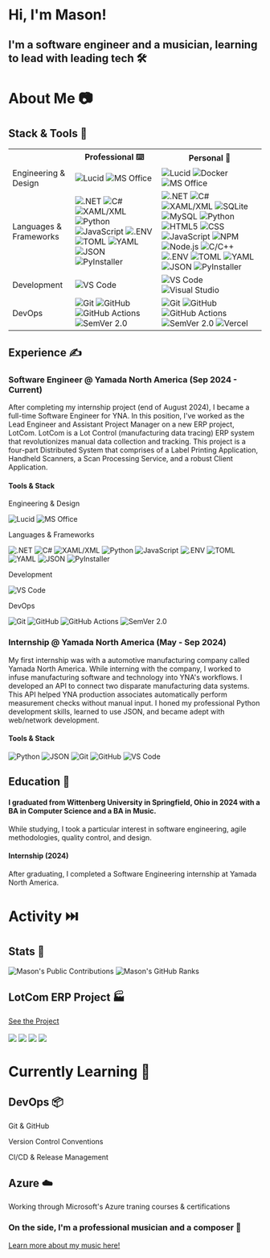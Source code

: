 <div align=left>
   <h1>Hi, I'm Mason!</h1>
   <h2>I'm a software engineer and a musician, learning to lead with leading tech 🛠️</h2>
</div>

<div align=left>
   <h1>About Me 📷</h1>
   <h2>Stack & Tools 🧰</h2>
   <table>
      <tr>
         <th></th>
         <th>Professional ⌨️</th>
         <th>Personal 🏡</th>   
      </tr>
      <tr>
         <td>Engineering & Design</td>
         <td>
            <img src="https://img.shields.io/badge/Lucid-%23282C33?style=for-the-badge&logo=lucid&logoColor=%23FFFFFF" alt="Lucid"/>
            <img src="https://img.shields.io/badge/MS%20Office-007ACC?style=for-the-badge&logoColor=%23FFFFFF" alt="MS Office"/>
         </td>
         <td>
            <img src="https://img.shields.io/badge/Lucid-%23282C33?style=for-the-badge&logo=lucid&logoColor=%23FFFFFF" alt="Lucid"/>
            <img src="https://img.shields.io/badge/Docker-%232496ED?style=for-the-badge&logo=docker&logoColor=%23FFFFFF" alt="Docker"/>
            <img src="https://img.shields.io/badge/MS%20Office-007ACC?style=for-the-badge&logoColor=%23FFFFFF" alt="MS Office"/>
         </td>
      </tr>
      <tr>
         <td>Languages & Frameworks</td>
         <td>
            <img src="https://img.shields.io/badge/.NET-%23512BD4?style=for-the-badge&logo=dotnet&logoColor=%23FFFFFF" alt=".NET"/>
            <img src="https://img.shields.io/badge/C%23-%23512BD4?style=for-the-badge&logo=C%2B%2B&logoColor=%23FFFFFF" alt="C#"/>
            <img src="https://img.shields.io/badge/XAML%2FXML-%23005FAD?style=for-the-badge&logo=xml&logoColor=%23FFFFFF" alt="XAML/XML"/>
            <img src="https://img.shields.io/badge/Python-%233776AB?style=for-the-badge&logo=python&logoColor=%23FFFFFF" alt="Python"/>
            <img src="https://img.shields.io/badge/JavaScript-%23F7DF1E?style=for-the-badge&logo=javascript&logoColor=%23FFFFFF" alt="JavaScript"/>
            <img src="https://img.shields.io/badge/.ENV-%23ECD53F?style=for-the-badge&logo=dotenv&logoColor=%23FFFFFF" alt=".ENV"/>
            <img src="https://img.shields.io/badge/TOML-%239C4121?style=for-the-badge&logo=toml&logoColor=%23FFFFFF" alt="TOML"/>
            <img src="https://img.shields.io/badge/YAML-%23CB171E?style=for-the-badge&logo=yaml&logoColor=%23FFFFFF" alt="YAML"/>
            <img src="https://img.shields.io/badge/JSON-%23000000?style=for-the-badge&logo=json&logoColor=%23FFFFFF" alt="JSON"/>
            <img src="https://img.shields.io/badge/PyInstaller-%23ECD53F?style=for-the-badge&logoColor=%23FFFFFF" alt="PyInstaller"/>
         </td>
         <td>
            <img src="https://img.shields.io/badge/.NET-%23512BD4?style=for-the-badge&logo=dotnet&logoColor=%23FFFFFF" alt=".NET"/>
            <img src="https://img.shields.io/badge/C%23-%23512BD4?style=for-the-badge&logo=C%2B%2B&logoColor=%23FFFFFF" alt="C#"/>
            <img src="https://img.shields.io/badge/XAML%2FXML-%23005FAD?style=for-the-badge&logo=xml&logoColor=%23FFFFFF" alt="XAML/XML"/>
            <img src="https://img.shields.io/badge/SQLite-%23003B57?style=for-the-badge&logo=sqlite&logoColor=%23FFFFFF" alt="SQLite"/>
            <img src="https://img.shields.io/badge/MySQL-%234479A1?style=for-the-badge&logo=mysql&logoColor=%23FFFFFF" alt="MySQL"/>
            <img src="https://img.shields.io/badge/Python-%233776AB?style=for-the-badge&logo=python&logoColor=%23FFFFFF" alt="Python"/>
            <img src="https://img.shields.io/badge/HTML5-%23E34F26?style=for-the-badge&logo=html5&logoColor=%23FFFFFF" alt="HTML5"/>
            <img src="https://img.shields.io/badge/CSS-%23663399?style=for-the-badge&logo=css&logoColor=%23FFFFFF" alt="CSS"/>
            <img src="https://img.shields.io/badge/JavaScript-%23F7DF1E?style=for-the-badge&logo=javascript&logoColor=%23FFFFFF" alt="JavaScript"/>
            <img src="https://img.shields.io/badge/npm-%23CB3837?style=for-the-badge&logo=npm&logoColor=%23FFFFFF" alt="NPM"/>
            <img src="https://img.shields.io/badge/Node.js-%235FA04E?style=for-the-badge&logo=node.js&logoColor=%23FFFFFF" alt="Node.js"/>
            <img src="https://img.shields.io/badge/C%2FC%2B%2B-%2300599C?style=for-the-badge&logo=c%2B%2B&logoColor=%23FFFFFF" alt="C/C++"/>
            <img src="https://img.shields.io/badge/.ENV-%23ECD53F?style=for-the-badge&logo=dotenv&logoColor=%23FFFFFF" alt=".ENV"/>
            <img src="https://img.shields.io/badge/TOML-%239C4121?style=for-the-badge&logo=toml&logoColor=%23FFFFFF" alt="TOML"/>
            <img src="https://img.shields.io/badge/YAML-%23CB171E?style=for-the-badge&logo=yaml&logoColor=%23FFFFFF" alt="YAML"/>
            <img src="https://img.shields.io/badge/JSON-%23000000?style=for-the-badge&logo=json&logoColor=%23FFFFFF" alt="JSON"/>
            <img src="https://img.shields.io/badge/PyInstaller-%23ECD53F?style=for-the-badge&logoColor=%23FFFFFF" alt="PyInstaller"/>
         </td>
      </tr>
      <tr>
         <td>Development</td>
         <td>
            <img src="https://img.shields.io/badge/VS%20Code-007ACC?style=for-the-badge&logoColor=%23FFFFFF" alt="VS Code">
         </td>
         <td>
            <img src="https://img.shields.io/badge/VS%20Code-007ACC?style=for-the-badge&logoColor=%23FFFFFF" alt="VS Code">
            <img src="https://img.shields.io/badge/Visual%20Studio-%23512BD4?style=for-the-badge&logoColor=%23FFFFFF" alt="Visual Studio">
         </td>
      </tr>
      <tr>
         <td>DevOps</td>
         <td>
            <img src="https://img.shields.io/badge/Git-%23F05032?style=for-the-badge&logo=git&logoColor=%23FFFFFF" alt="Git"/>
            <img src="https://img.shields.io/badge/GitHub-%23181717?style=for-the-badge&logo=github&logoColor=%23FFFFFF" alt="GitHub"/>
            <img src="https://img.shields.io/badge/GitHub%20Actions-%232088FF?style=for-the-badge&logo=github-actions&logoColor=%23FFFFFF" alt="GitHub Actions"/>
            <img src="https://img.shields.io/badge/SemVer%202.0-%233F4551?style=for-the-badge&logo=semver&logoColor=%23FFFFFF" alt="SemVer 2.0"/>
         </td>
         <td>
            <img src="https://img.shields.io/badge/Git-%23F05032?style=for-the-badge&logo=git&logoColor=%23FFFFFF" alt="Git"/>
            <img src="https://img.shields.io/badge/GitHub-%23181717?style=for-the-badge&logo=github&logoColor=%23FFFFFF" alt="GitHub"/>
            <img src="https://img.shields.io/badge/GitHub%20Actions-%232088FF?style=for-the-badge&logo=github-actions&logoColor=%23FFFFFF" alt="GitHub Actions"/>
            <img src="https://img.shields.io/badge/SemVer%202.0-%233F4551?style=for-the-badge&logo=semver&logoColor=%23FFFFFF" alt="SemVer 2.0"/>
            <img src="https://img.shields.io/badge/Vercel-%23000000?style=for-the-badge&logo=vercel&logoColor=%23FFFFFF" alt="Vercel"/>
         </td>
      </tr>
      </tr>
   </table>
   <h2>Experience ✍️</h2>
   <h3>Software Engineer @ Yamada North America (Sep 2024 - Current)</h3>
   <p>
      After completing my internship project (end of August 2024), I became a full-time Software Engineer for YNA.
      In this position, I've worked as the Lead Engineer and Assistant Project Manager on a new ERP project, LotCom.
      LotCom is a Lot Control (manufacturing data tracing) ERP system that revolutionizes manual data collection and tracking.
      This project is a four-part Distributed System that comprises of a Label Printing Application, Handheld Scanners, a Scan Processing Service, and a robust Client Application. 
   </p>
   <h4>Tools & Stack</h4>
   <p>Engineering & Design</p>
   <img src="https://img.shields.io/badge/Lucid-%23282C33?style=for-the-badge&logo=lucid&logoColor=%23FFFFFF" alt="Lucid"/>
   <img src="https://img.shields.io/badge/MS%20Office-007ACC?style=for-the-badge&logoColor=%23FFFFFF" alt="MS Office"/>
   <p>Languages & Frameworks</p>
   <img src="https://img.shields.io/badge/.NET-%23512BD4?style=for-the-badge&logo=dotnet&logoColor=%23FFFFFF" alt=".NET"/>
   <img src="https://img.shields.io/badge/C%23-%23512BD4?style=for-the-badge&logo=C%2B%2B&logoColor=%23FFFFFF" alt="C#"/>
   <img src="https://img.shields.io/badge/XAML%2FXML-%23005FAD?style=for-the-badge&logo=xml&logoColor=%23FFFFFF" alt="XAML/XML"/>
   <img src="https://img.shields.io/badge/Python-%233776AB?style=for-the-badge&logo=python&logoColor=%23FFFFFF" alt="Python"/>
   <img src="https://img.shields.io/badge/JavaScript-%23F7DF1E?style=for-the-badge&logo=javascript&logoColor=%23FFFFFF" alt="JavaScript"/>
   <img src="https://img.shields.io/badge/.ENV-%23ECD53F?style=for-the-badge&logo=dotenv&logoColor=%23FFFFFF" alt=".ENV"/>
   <img src="https://img.shields.io/badge/TOML-%239C4121?style=for-the-badge&logo=toml&logoColor=%23FFFFFF" alt="TOML"/>
   <img src="https://img.shields.io/badge/YAML-%23CB171E?style=for-the-badge&logo=yaml&logoColor=%23FFFFFF" alt="YAML"/>
   <img src="https://img.shields.io/badge/JSON-%23000000?style=for-the-badge&logo=json&logoColor=%23FFFFFF" alt="JSON"/>
   <img src="https://img.shields.io/badge/PyInstaller-%23ECD53F?style=for-the-badge&logoColor=%23FFFFFF" alt="PyInstaller"/>
   <p>Development</p>
   <img src="https://img.shields.io/badge/VS%20Code-007ACC?style=for-the-badge&logoColor=%23FFFFFF" alt="VS Code">
   <p>DevOps</p>
   <img src="https://img.shields.io/badge/Git-%23F05032?style=for-the-badge&logo=git&logoColor=%23FFFFFF" alt="Git"/>
   <img src="https://img.shields.io/badge/GitHub-%23181717?style=for-the-badge&logo=github&logoColor=%23FFFFFF" alt="GitHub"/>
   <img src="https://img.shields.io/badge/GitHub%20Actions-%232088FF?style=for-the-badge&logo=github-actions&logoColor=%23FFFFFF" alt="GitHub Actions"/>
   <img src="https://img.shields.io/badge/SemVer%202.0-%233F4551?style=for-the-badge&logo=semver&logoColor=%23FFFFFF" alt="SemVer 2.0"/>
   &nbsp
   <h3>Internship @ Yamada North America (May - Sep 2024)</h3>
   <p>
      My first internship was with a automotive manufacturing company called Yamada North America.
      While interning with the company, I worked to infuse manufacturing software and technology into YNA's workflows. 
      I developed an API to connect two disparate manufacturing data systems. 
      This API helped YNA production associates automatically perform measurement checks without manual input.
      I honed my professional Python development skills, learned to use JSON, and became adept with web/network development. 
   </p>
   <h4>Tools & Stack</h4>
   <img src="https://img.shields.io/badge/Python-%233776AB?style=for-the-badge&logo=python&logoColor=%23FFFFFF" alt="Python"/>
   <img src="https://img.shields.io/badge/JSON-%23000000?style=for-the-badge&logo=json&logoColor=%23FFFFFF" alt="JSON"/>
   <img src="https://img.shields.io/badge/Git-%23F05032?style=for-the-badge&logo=git&logoColor=%23FFFFFF" alt="Git"/>
   <img src="https://img.shields.io/badge/GitHub-%23181717?style=for-the-badge&logo=github&logoColor=%23FFFFFF" alt="GitHub"/>
   <img src="https://img.shields.io/badge/VS%20Code-007ACC?style=for-the-badge&logoColor=%23FFFFFF" alt="VS Code">
   <h2>Education 🏫</h2></summary>
   <h4>I graduated from Wittenberg University in Springfield, Ohio in 2024 with a BA in Computer Science and a BA in Music.</h4>
   <p>
      While studying, I took a particular interest in software engineering, agile methodologies, quality control, and design.
   </p>
   <h4>Internship (2024)</h4>
   <p>
      After graduating, I completed a Software Engineering internship at Yamada North America.
   </p>
</div>
            
<div align=left>
   <h1>Activity ⏭️</h1>
   <h2>Stats 💪</h2></summary>
   <img src="https://streak-stats.demolab.com/?user=masonritchason" alt="Mason's Public Contributions"/>
   <img src="https://github-readme-stats.vercel.app/api?username=masonritchason&show_icons=true&hide_border=true" alt="Mason's GitHub Ranks"/>
   <h2>LotCom ERP Project 🏭</h2></summary>
   <a href="https://www.github.com/LotCoM">See the Project</a>
   <div>
      &nbsp
   </div>
   <img src="https://img.shields.io/github/commit-activity/m/LotCoM/LotCoM-printer?authorFilter=masonritchason&style=for-the-badge&label=Printer"/>
   <img src="https://img.shields.io/github/commit-activity/m/LotCoM/LotCoM-client?authorFilter=masonritchason&style=for-the-badge&label=Client"/>
   <img src="https://img.shields.io/github/commit-activity/m/LotCoM/LotCoM-scanner-configs?authorFilter=masonritchason&style=for-the-badge&label=Scanners"/>
   <img src="https://img.shields.io/github/commit-activity/m/LotCoM/LotCoM-watcher?authorFilter=masonritchason&style=for-the-badge&label=Watcher"/>
</div>

<div align=left>
   <h1>Currently Learning 📖</h1>
   <h2>DevOps 📦</h2>
   <p>Git & GitHub</p>
   <p>Version Control Conventions</p>
   <p>CI/CD & Release Management</p>
   <h2>Azure ☁️</h2></summary>
   <p>Working through Microsoft's Azure traning courses & certifications</p>
</div>

<div align=left>
   <h3>On the side, I'm a professional musician and a composer 🎵</h3>
   <p>
      <a href=https://www.masonritchason.com>Learn more about my music here!</a>
   </p>
</div>
   
   <!---
   masonritchason/masonritchason is a ✨ special ✨ repository because its `README.md` (this file) appears on your GitHub profile.
   You can click the Preview link to take a look at your changes.
   --->
